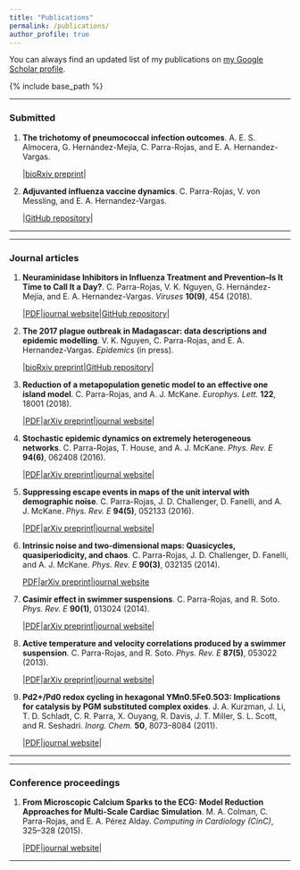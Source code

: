 ```yaml
---
title: "Publications"
permalink: /publications/
author_profile: true
---
```


You can always find an updated list of my publications on [my Google Scholar profile](https://scholar.google.co.uk/citations?user=YnR1OOQAAAAJ&hl=en).

{% include base_path %}

---

### Submitted

1. **The trichotomy of pneumococcal infection outcomes**. A. E. S. Almocera, G. Hernández-Mejía, C. Parra-Rojas, and E. A. Hernandez-Vargas.

    |[bioRxiv preprint](https://www.biorxiv.org/content/early/2018/07/16/370007)|

3. **Adjuvanted influenza vaccine dynamics**. C. Parra-Rojas, V. von Messling, and E. A. Hernandez-Vargas.

    |[GitHub repository](https://github.com/systemsmedicine/adjuvanted-vaccine)|

----
----

### Journal articles

1. **Neuraminidase Inhibitors in Influenza Treatment and Prevention–Is It Time to Call It a Day?**. C. Parra-Rojas, V. K. Nguyen, G. Hernández-Mejía, and E. A. Hernandez-Vargas. *Viruses* **10(9)**, 454 (2018).

    |[PDF](/files/pubs/2018-NAIs.pdf)|[journal website](http://www.mdpi.com/1999-4915/10/9/454)|[GitHub repository](https://github.com/systemsmedicine/neuraminidase-inhibitors)|

1. **The 2017 plague outbreak in Madagascar: data descriptions and epidemic modelling**. V. K. Nguyen, C. Parra-Rojas, and E. A. Hernandez-Vargas. *Epidemics* (in press).

    |[bioRxiv preprint](https://www.biorxiv.org/content/early/2018/01/14/247569)|[GitHub repository](https://github.com/systemsmedicine/plague2017)|

1. **Reduction of a metapopulation genetic model to an effective one island model**. C. Parra-Rojas, and A. J. McKane. *Europhys. Lett.* **122**, 18001 (2018).

    |[PDF](/files/pubs/2018-SLVC.pdf)|[arXiv preprint](https://arxiv.org/abs/1707.07145)|[journal website](http://iopscience.iop.org/article/10.1209/0295-5075/122/18001)|

2. **Stochastic epidemic dynamics on extremely heterogeneous networks**. C. Parra-Rojas, T. House, and A. J. McKane. *Phys. Rev. E* **94(6)**, 062408 (2016).

    |[PDF](/files/pubs/2016-Network_epidemics.pdf)|[arXiv preprint](https://arxiv.org/abs/1609.08450)|[journal website](https://journals.aps.org/pre/abstract/10.1103/PhysRevE.94.062408)|

3. **Suppressing escape events in maps of the unit interval with demographic noise**. C. Parra-Rojas, J. D. Challenger, D. Fanelli, and A. J. McKane. *Phys. Rev. E* **94(5)**, 052133 (2016).

    |[PDF](/files/pubs/2016-Escape.pdf)|[arXiv preprint](https://arxiv.org/abs/1607.03544)|[journal website](https://journals.aps.org/pre/abstract/10.1103/PhysRevE.94.052133)|

4. **Intrinsic noise and two-dimensional maps: Quasicycles, quasiperiodicity, and chaos**. C. Parra-Rojas, J. D. Challenger, D. Fanelli, and A. J. McKane. *Phys. Rev. E* **90(3)**, 032135 (2014).

    [PDF](/files/pubs/2014-2D_maps.pdf)|[arXiv preprint](https://arxiv.org/abs/1407.1759)|[journal website](https://journals.aps.org/pre/abstract/10.1103/PhysRevE.90.032135)

5. **Casimir effect in swimmer suspensions**. C. Parra-Rojas, and R. Soto. *Phys. Rev. E* **90(1)**, 013024 (2014).

    |[PDF](/files/pubs/2014-Casimir.pdf)|[arXiv preprint](https://arxiv.org/abs/1404.4857)|[journal website](https://journals.aps.org/pre/abstract/10.1103/PhysRevE.90.013024)|

6. **Active temperature and velocity correlations produced by a swimmer suspension**. C. Parra-Rojas, and R. Soto. *Phys. Rev. E* **87(5)**, 053022 (2013).

    |[PDF](/files/pubs/2013-T_active.pdf)|[arXiv preprint](https://arxiv.org/abs/1305.3720)|[journal website](https://journals.aps.org/pre/abstract/10.1103/PhysRevE.87.053022)|

7. **Pd2+/Pd0 redox cycling in hexagonal YMn0.5Fe0.5O3: Implications for catalysis by PGM substituted complex oxides**. J. A. Kurzman, J. Li, T. D. Schladt, C. R. Parra, X. Ouyang, R. Davis, J. T. Miller, S. L. Scott, and R. Seshadri. *Inorg. Chem.* **50**, 8073–8084 (2011).

    |[PDF](/files/pubs/2011-Pd_cycling.pdf)|[journal website](http://pubs.acs.org/doi/abs/10.1021/ic200455a)|

----
----

### Conference proceedings

1. **From Microscopic Calcium Sparks to the ECG: Model Reduction Approaches for Multi-Scale Cardiac Simulation**. M. A. Colman, C. Parra-Rojas, and E. A. Pérez Alday. *Computing in Cardiology (CinC)*, 325–328 (2015).

    |[PDF](/files/pubs/2015-Ca_sparks.pdf)|[journal website](http://ieeexplore.ieee.org/abstract/document/7408652/)|

---
